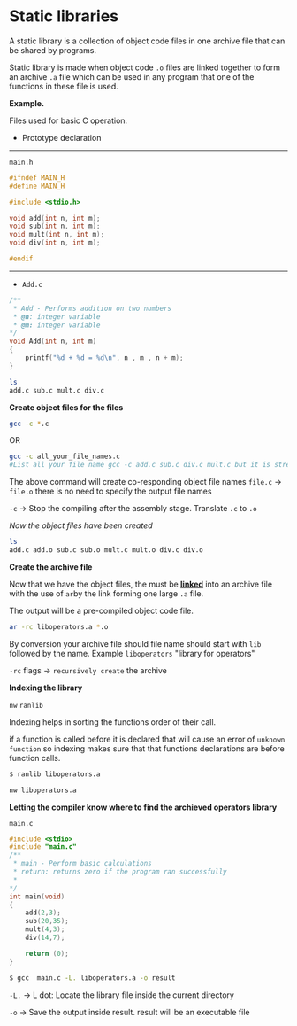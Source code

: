 # Static libraries

A static library is a collection of object code files in one archive file that can be shared by programs.

Static library is made when object code ``.o`` files are linked together to form an archive ``.a`` file which can be used in any program that one of the functions in these file is used.

**Example.** 

Files used for basic C operation.

- Prototype declaration

<hr>

```main.h```

```h
#ifndef MAIN_H
#define MAIN_H

#include <stdio.h>

void add(int n, int m);
void sub(int n, int m);
void mult(int n, int m);
void div(int n, int m);

#endif
```
<hr>

- ``Add.c``

```C
/**
 * Add - Performs addition on two numbers
 * @n: integer variable
 * @m: integer variable
*/
void Add(int n, int m)
{
	printf("%d + %d = %d\n", n , m , n + m);	
}
```

```sh
ls
add.c sub.c mult.c div.c
```

**Create object files for the files**

```sh
gcc -c *.c
```

OR

```sh
gcc -c all_your_file_names.c
#List all your file name gcc -c add.c sub.c div.c mult.c but it is stressful
```
The above command will create co-responding object file names ``file.c`` -> ``file.o`` there is no need to specify the output file names

``-c`` -> Stop the compiling after the assembly stage. Translate ``.c`` to ``.o``


*Now the object files have been created*

```sh
ls 
add.c add.o sub.c sub.o mult.c mult.o div.c div.o
```
**Create the archive file**

Now that we have the object files, the must be <b><ins>linked</ins></b> into an archive file with the use of ``ar``by the link forming one large ``.a`` file.

The output will be a pre-compiled object code file.

```sh
ar -rc liboperators.a *.o
```
By conversion your archive file should file name should start with `lib` followed by the name. Example ```liboperators``` "library for operators"

``-rc`` flags -> ``recursively create`` the archive


**Indexing the library**

``nw``
``ranlib``

Indexing helps in sorting the functions order of their call.

if a function is called before it is declared that will cause an error of ```unknown function``` so indexing makes sure that that functions declarations are before function calls.

```sh
$ ranlib liboperators.a
```

```sh
nw liboperators.a
```

**Letting the compiler know where to find the archieved operators library**

```main.c```

```c
#include <stdio>
#include "main.c"
/**
 * main - Perform basic calculations
 * return: returns zero if the program ran successfully
 *
*/
int main(void)
{
	add(2,3);
	sub(20,35);
	mult(4,3);
	div(14,7);

	return (0);
}
```

```sh
$ gcc  main.c -L. liboperators.a -o result 
```

``-L.`` -> L dot: Locate the library file inside the current directory

``-o`` -> Save the output inside result. result will be an executable file 
